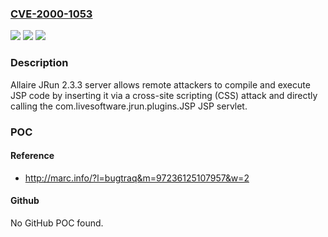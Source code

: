 ### [CVE-2000-1053](https://cve.mitre.org/cgi-bin/cvename.cgi?name=CVE-2000-1053)
![](https://img.shields.io/static/v1?label=Product&message=n%2Fa&color=blue)
![](https://img.shields.io/static/v1?label=Version&message=n%2Fa&color=blue)
![](https://img.shields.io/static/v1?label=Vulnerability&message=n%2Fa&color=brighgreen)

### Description

Allaire JRun 2.3.3 server allows remote attackers to compile and execute JSP code by inserting it via a cross-site scripting (CSS) attack and directly calling the com.livesoftware.jrun.plugins.JSP JSP servlet.

### POC

#### Reference
- http://marc.info/?l=bugtraq&m=97236125107957&w=2

#### Github
No GitHub POC found.

